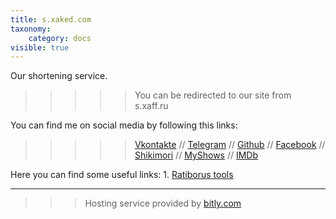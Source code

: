 ```yaml
---
title: s.xaked.com
taxonomy:
    category: docs
visible: true
---
```


Our shortening service.

>>>>> You can be redirected to our site from s.xaff.ru

You can find me on social media by following this links:

>>>>> [Vkontakte](https://s.xaked.com/vk) // [Telegram](https://s.xaked.com/tg) // [Github](https://s.xaked.com/gt) // [Facebook](https://s.xaked.com/fb) // [Shikimori](https://s.xaked.com/sk) // [MyShows](https://s.xaked.com/ms) // [IMDb](https://s.xaked.com/imdb)

Here you can find some useful links:
	1. [Ratiborus tools](https://s.xaked.com/ratiborus)

---

>>> Hosting service provided by [bitly.com](https://bitly.com/)